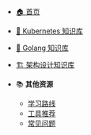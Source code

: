 <!-- resources/_sidebar.md -->

* [🏠 首页](/)

* [🚀 Kubernetes 知识库](/kubernetes/)

* [🐹 Golang 知识库](/golang/)

* [🏗️ 架构设计知识库](/architecture/)

* 📚 **其他资源**
  * [学习路线](/resources/roadmap)
  * [工具推荐](/resources/tools)
  * [常见问题](/resources/faq)